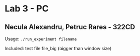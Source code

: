 # Lab 3 - PC

## Necula Alexandru, Petruc Rares - 322CD

Usage: `./run_experiment filename`

Included: test file file_big (bigger than window size)